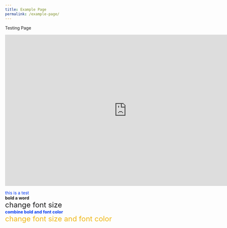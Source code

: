 ```yaml
---
title: Example Page
permalink: /example-page/
---
```

Testing Page

<iframe allowfullscreen="true" height="500" width="800" frameborder="0" src="https://docs.google.com/presentation/d/e/2PACX-1vQo5pJSnMlILuitX6QsQKsP2wPZpuWdmzsoCvYpQHOL-bnU5B1a_eVBJIM5A3XJXeo-UAcCycFiMFs2/embed?start=false&amp;loop=false&amp;delayms=3000"></iframe>

<font color="##1637EF">this is a test</font><br>
<b>bold a word</b><br>
<font size="5">change font size</font><br>
<font color="##1637EF;"><b>combine bold and font color</b></font><br>
<font color="#EFB716" size="5">change font size and font color</font><br>